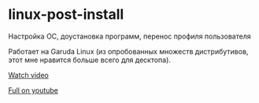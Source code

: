 # linux-post-install

Настройка ОС, доустановка программ, перенос профиля пользователя

Работает на Garuda Linux (из опробованных множеств дистрибутивов, этот мне нравится больше всего для десктопа).

[Watch video](video/output.mp4)

[Full on youtube](https://www.youtube.com/watch?v=Bs1gLrFPDyI)
